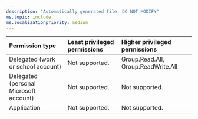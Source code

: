 ```yaml
---
description: "Automatically generated file. DO NOT MODIFY"
ms.topic: include
ms.localizationpriority: medium
---
```


|Permission type|Least privileged permissions|Higher privileged permissions|
|:---|:---|:---|
|Delegated (work or school account)|Not supported.|Group.Read.All, Group.ReadWrite.All|
|Delegated (personal Microsoft account)|Not supported.|Not supported.|
|Application|Not supported.|Not supported.|

